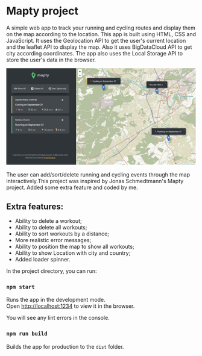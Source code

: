 # Mapty project

<p> A simple web app to track your running and cycling routes and display them on the map according to the location. This app is built using HTML, CSS and JavaScript. It uses the Geolocation API to get the user's current location and the leaflet API to display the map. Also it uses BigDataCloud API to get city according coordinates. The app also uses the Local Storage API to store the user's data in the browser. </p>

<img src="/src/img/Mapty.png" alt="Mapty" >

<p>The user can add/sort/delete running and cycling events through the map interactively.This project was inspired by Jonas Schmedtmann's Mapty project. Added some extra feature and coded by me.</p>

## Extra features:

- Ability to delete a workout;
- Ability to delete all workouts;
- Ability to sort workouts by a distance;
- More realistic error messages;
- Ability to position the map to show all workouts;
- Ability to show Location with city and country;
- Added loader spinner.

In the project directory, you can run:

### `npm start`

Runs the app in the development mode.<br />
Open [http://localhost:1234](http://localhost:1234/) to view it in the browser.

You will see any lint errors in the console.

### `npm run build`

Builds the app for production to the `dist` folder.<br />

